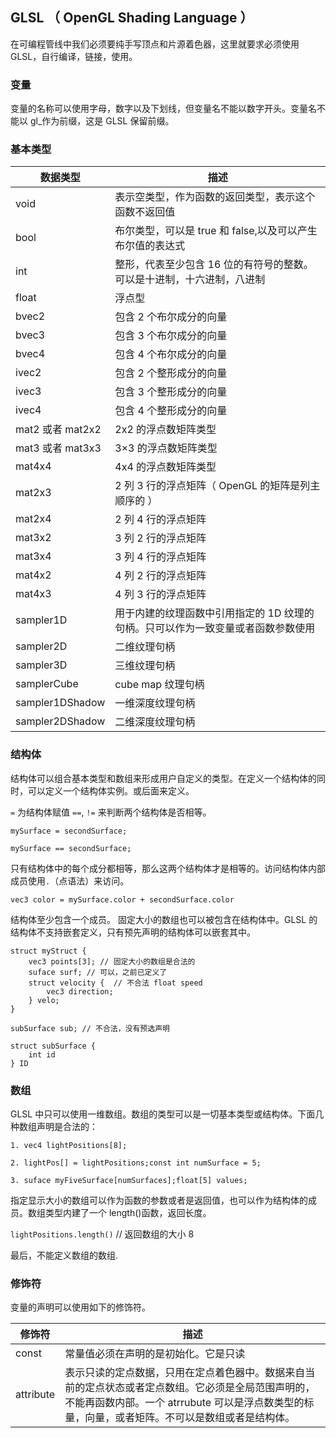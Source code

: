 ## GLSL （ OpenGL Shading Language ）

在可编程管线中我们必须要纯手写顶点和片源着色器，这里就要求必须使用 GLSL，自行编译，链接，使用。

### 变量

变量的名称可以使用字母，数字以及下划线，但变量名不能以数字开头。变量名不能以 gl\_作为前缀，这是 GLSL 保留前缀。

### 基本类型

| 数据类型         | 描述                                                                             |
| ---------------- | -------------------------------------------------------------------------------- |
| void             | 表示空类型，作为函数的返回类型，表示这个函数不返回值                             |
| bool             | 布尔类型，可以是 true 和 false,以及可以产生布尔值的表达式                        |
| int              | 整形，代表至少包含 16 位的有符号的整数。可以是十进制，十六进制，八进制           |
| float            | 浮点型                                                                           |
| bvec2            | 包含 2 个布尔成分的向量                                                          |
| bvec3            | 包含 3 个布尔成分的向量                                                          |
| bvec4            | 包含 4 个布尔成分的向量                                                          |
| ivec2            | 包含 2 个整形成分的向量                                                          |
| ivec3            | 包含 3 个整形成分的向量                                                          |
| ivec4            | 包含 4 个整形成分的向量                                                          |
| mat2 或者 mat2x2 | 2x2 的浮点数矩阵类型                                                             |
| mat3 或者 mat3x3 | 3×3 的浮点数矩阵类型                                                             |
| mat4x4           | 4x4 的浮点数矩阵类型                                                             |
| mat2x3           | 2 列 3 行的浮点矩阵（ OpenGL 的矩阵是列主顺序的 ）                               |
| mat2x4           | 2 列 4 行的浮点矩阵                                                              |
| mat3x2           | 3 列 2 行的浮点矩阵                                                              |
| mat3x4           | 3 列 4 行的浮点矩阵                                                              |
| mat4x2           | 4 列 2 行的浮点矩阵                                                              |
| mat4x3           | 4 列 3 行的浮点矩阵                                                              |
| sampler1D        | 用于内建的纹理函数中引用指定的 1D 纹理的句柄。只可以作为一致变量或者函数参数使用 |
| sampler2D        | 二维纹理句柄                                                                     |
| sampler3D        | 三维纹理句柄                                                                     |
| samplerCube      | cube map 纹理句柄                                                                |
| sampler1DShadow  | 一维深度纹理句柄                                                                 |
| sampler2DShadow  | 二维深度纹理句柄                                                                 |

### 结构体

结构体可以组合基本类型和数组来形成用户自定义的类型。在定义一个结构体的同时，可以定义一个结构体实例。或后面来定义。

`=` 为结构体赋值
`==`, `!=` 来判断两个结构体是否相等。

```
mySurface = secondSurface;

mySurface == secondSurface;
```

只有结构体中的每个成分都相等，那么这两个结构体才是相等的。访问结构体内部成员使用`.`（点语法）来访问。

```
vec3 color = mySurface.color + secondSurface.color
```

结构体至少包含一个成员。 固定大小的数组也可以被包含在结构体中。GLSL 的结构体不支持嵌套定义，只有预先声明的结构体可以嵌套其中。

```
struct myStruct {
    vec3 points[3]; // 固定大小的数组是合法的
    suface surf; // 可以，之前已定义了
    struct velocity {  // 不合法 float speed
        vec3 direction;
    } velo;
}

subSurface sub; // 不合法，没有预选声明

struct subSurface {
    int id
} ID

```

### 数组

GLSL 中只可以使用一维数组。数组的类型可以是一切基本类型或结构体。下面几种数组声明是合法的：

```
1. vec4 lightPositions[8];

2. lightPos[] = lightPositions;const int numSurface = 5;

3. suface myFiveSurface[numSurfaces];float[5] values;
```

指定显示大小的数组可以作为函数的参数或者是返回值，也可以作为结构体的成员。数组类型内建了一个 length()函数，返回长度。

`lightPositions.length()` // 返回数组的大小 8

最后，不能定义数组的数组.

### 修饰符

变量的声明可以使用如下的修饰符。

| 修饰符    | 描述                                                                                                                                                                                                  |
| --------- | ----------------------------------------------------------------------------------------------------------------------------------------------------------------------------------------------------- |
| const     | 常量值必须在声明的是初始化。它是只读                                                                                                                                                                  |
| attribute | 表示只读的定点数据，只用在定点着色器中。数据来自当前的定点状态或者定点数组。它必须是全局范围声明的，不能再函数内部。一个 atrrubute 可以是浮点数类型的标量，向量，或者矩阵。不可以是数组或者是结构体。 |

